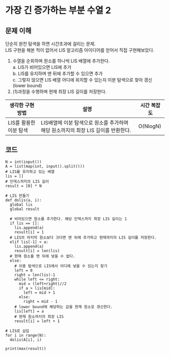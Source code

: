 # 가장 긴 증가하는 부분 수열 2

## 문제 이해
단순히 완전 탐색을 하면 시간초과에 걸리는 문제.  
LIS 구현을 해본 적이 없어서 LIS 알고리즘 아이디어를 얻어서 직접 구현해보았다.

1. 수열을 순회하며 원소를 하나씩 LIS 배열에 추가한다.    
  a. LIS가 비어있으면 LIS에 추가    
  b. LIS를 유지하며 맨 뒤에 추가할 수 있으면 추가    
  c. 그렇지 않으면 LIS 배열 어디에 위치할 수 있는지 이분 탐색으로 찾아 갱신(lower bound)     
2. (1)과정을 수행하며 현재 최장 LIS 길이를 저장한다.


|생각한 구현 방법|설명|시간 복잡도|
|-|-|-|
|LIS를 활용한 이분 탐색|LIS배열에 이분 탐색으로 원소를 추가하며 해당 원소까지의 최장 LIS 길이를 반환한다.|O(NlogN)|

## 코드
```
N = int(input())
A = list(map(int, input().split()))
# LIS를 유지하고 있는 배열
lis = []
# 인덱스까지의 LIS 길이
result = [0] * N

# LIS 만들기
def dolis(a, i):
  global lis
  global result

  # 비어있으면 원소를 추가한다. 해당 인덱스까지 최장 LIS 길이는 1
  if lis == []:
    lis.append(a)
    result[i] = 1
  # LIS의 마지막 원소보다 크다면 맨 뒤에 추가하고 현재까지의 LIS 길이를 저장한다.
  elif lis[-1] < a:
    lis.append(a)
    result[i] = len(lis)
  # 현재 원소를 맨 뒤에 넣을 수 없다.
  else:
    # 이중 탐색으로 LIS에서 어디에 넣을 수 있는지 찾기
    left = 0
    right = len(lis)-1
    while left <= right:
      mid = (left+right)//2
      if a > lis[mid]:
        left = mid + 1
      else:
        right = mid - 1
    # lower bound에 해당하는 값을 현재 원소로 갱신한다.
    lis[left] = a
    # 현재 원소까지의 최장 LIS
    result[i] = left + 1

# LIS로 삽입
for i in range(N):
  dolis(A[i], i)

print(max(result))
```

